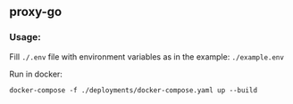 ## proxy-go

### Usage:

Fill `./.env` file with environment variables as in the example: `./example.env` 

Run in docker:
```shell
docker-compose -f ./deployments/docker-compose.yaml up --build 
```